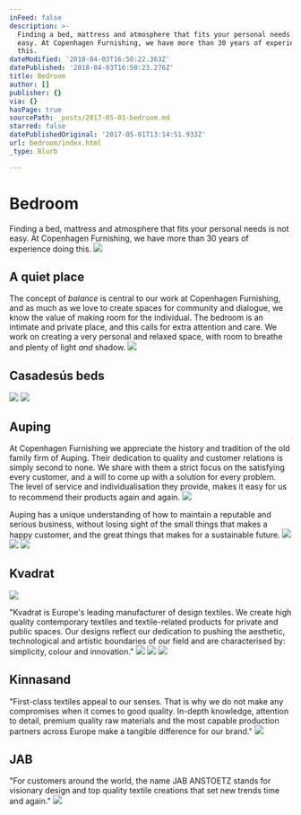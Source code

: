 ```yaml
---
inFeed: false
description: >-
  Finding a bed, mattress and atmosphere that fits your personal needs is not
  easy. At Copenhagen Furnishing, we have more than 30 years of experience doing
  this.
dateModified: '2018-04-03T16:50:22.363Z'
datePublished: '2018-04-03T16:50:23.276Z'
title: Bedroom
author: []
publisher: {}
via: {}
hasPage: true
sourcePath: _posts/2017-05-01-bedroom.md
starred: false
datePublishedOriginal: '2017-05-01T13:14:51.933Z'
url: bedroom/index.html
_type: Blurb

---
```

# Bedroom

Finding a bed, mattress and atmosphere that fits your personal needs is not easy. At Copenhagen Furnishing, we have more than 30 years of experience doing this.
![](https://the-grid-user-content.s3-us-west-2.amazonaws.com/103f6122-dea5-42dc-85c4-3b309835b90e.jpg)

## A quiet place

The concept of _balance_ is central to our work at Copenhagen Furnishing, and as much as we love to create spaces for community and dialogue, we know the value of making room for the individual. The bedroom is an intimate and private place, and this calls for extra attention and care. We work on creating a very personal and relaxed space, with room to breathe and plenty of light _and_ shadow.
![](https://the-grid-user-content.s3-us-west-2.amazonaws.com/f7b275a2-4616-4c9b-ae07-3385e49b3406.jpg)

## Casadesús beds
![](https://the-grid-user-content.s3-us-west-2.amazonaws.com/bb38a031-afbe-4841-b094-2566edf1a0ed.jpg)
![](https://the-grid-user-content.s3-us-west-2.amazonaws.com/cb8bf784-ac63-4ade-866e-cd4d71111502.jpg)

## Auping

At Copenhagen Furnishing we appreciate the history and tradition of the old family firm of Auping. Their dedication to quality and customer relations is simply second to none. We share with them a strict focus on the satisfying every customer, and a will to come up with a solution for every problem. The level of service and individualisation they provide, makes it easy for us to recommend their products again and again.
![](https://the-grid-user-content.s3-us-west-2.amazonaws.com/df77a95e-402e-4af9-8d55-88403771b579.jpg)

Auping has a unique understanding of how to maintain a reputable and serious business, without losing sight of the small things that makes a happy customer, and the great things that makes for a sustainable future.
![](https://the-grid-user-content.s3-us-west-2.amazonaws.com/f364dc54-65ea-4e68-8322-c5f239560ca9.jpg)
![](https://the-grid-user-content.s3-us-west-2.amazonaws.com/d77c7f44-150f-4787-9924-ba520a7e8b54.jpg)
![](https://the-grid-user-content.s3-us-west-2.amazonaws.com/99488453-90bb-4e9b-95d1-8281d6e1a815.jpg)

## Kvadrat
![](https://the-grid-user-content.s3-us-west-2.amazonaws.com/b9d98a6e-1ac0-4ad9-a43b-048584a0deff.jpg)

"Kvadrat is Europe's leading manufacturer of design textiles. We create high quality contemporary textiles and textile-related products for private and public spaces. Our designs reflect our dedication to pushing the aesthetic, technological and artistic boundaries of our field and are characterised by: simplicity, colour and innovation."
![](https://the-grid-user-content.s3-us-west-2.amazonaws.com/550539c3-cf95-4108-ac43-37b21ca94972.jpg)
![](https://the-grid-user-content.s3-us-west-2.amazonaws.com/a5525d26-94c7-4533-97ea-b2d088ebbbd3.jpg)
![](https://the-grid-user-content.s3-us-west-2.amazonaws.com/f7c78de9-079e-41ac-9126-fcc76bc4a3a5.jpg)

## Kinnasand

"First-class textiles appeal to our senses. That is why we do not make any compromises when it comes to good quality. In-depth knowledge, attention to detail, premium quality raw materials and the most capable production partners across Europe make a tangible difference for our brand."
![](https://the-grid-user-content.s3-us-west-2.amazonaws.com/75511cda-76c8-49b7-8b04-895a1684f14e.jpg)

## JAB

"For customers around the world, the name JAB ANSTOETZ stands for visionary design and top quality textile creations that set new trends time and again."
![](https://the-grid-user-content.s3-us-west-2.amazonaws.com/cad49900-bfad-48d5-af49-59a2a4ddaccc.jpg)